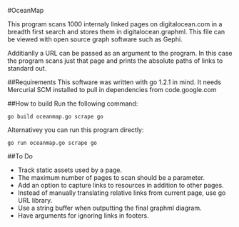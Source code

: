 #OceanMap

This program scans 1000 internaly linked pages on digitalocean.com in a breadth first search and stores them in digitalocean.graphml. This file can be viewed with open source graph software such as Gephi.

Additianlly a URL can be passed as an argument to the program. In this case the program scans just that page and prints the absolute paths of links to standard out.

##Requirements
This software was written with go 1.2.1 in mind. It needs Mercurial SCM installed to pull in dependencies from code.google.com

##How to build
Run the following command:

    go build oceanmap.go scrape go
Alternativey you can run this program directly:

    go run oceanmap.go scrape go

##To Do
* Track static assets used by a page.
* The maximum number of pages to scan should be a parameter.
* Add an option to capture links to resources in addition to other pages.
* Instead of manually translating relative links from current page, use go URL library.
* Use a string buffer when outputting the final graphml diagram.
* Have arguments for ignoring links in footers.
